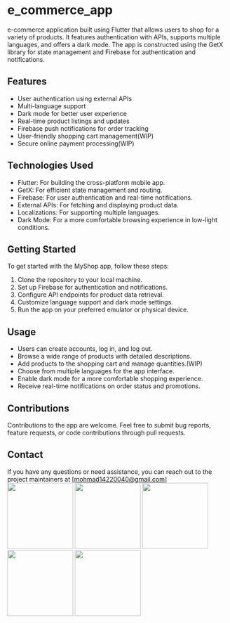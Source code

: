 # e_commerce_app

e-commerce application built using Flutter that allows users to shop for a variety of products. It features authentication with APIs, supports multiple languages, and offers a dark mode. The app is constructed using the GetX library for state management and Firebase for authentication and notifications.

## Features

- User authentication using external APIs
- Multi-language support
- Dark mode for better user experience
- Real-time product listings and updates
- Firebase push notifications for order tracking
- User-friendly shopping cart management(WIP)
- Secure online payment processing(WIP)

## Technologies Used

- Flutter: For building the cross-platform mobile app.
- GetX: For efficient state management and routing.
- Firebase: For user authentication and real-time notifications.
- External APIs: For fetching and displaying product data.
- Localizations: For supporting multiple languages.
- Dark Mode: For a more comfortable browsing experience in low-light conditions.

## Getting Started

To get started with the MyShop app, follow these steps:

1. Clone the repository to your local machine.
2. Set up Firebase for authentication and notifications.
3. Configure API endpoints for product data retrieval.
4. Customize language support and dark mode settings.
5. Run the app on your preferred emulator or physical device.

## Usage

- Users can create accounts, log in, and log out.
- Browse a wide range of products with detailed descriptions.
- Add products to the shopping cart and manage quantities.(WIP)
- Choose from multiple languages for the app interface.
- Enable dark mode for a more comfortable shopping experience.
- Receive real-time notifications on order status and promotions.

## Contributions

Contributions to the app are welcome. Feel free to submit bug reports, feature requests, or code contributions through pull requests.

## Contact

If you have any questions or need assistance, you can reach out to the project maintainers at [mohmad14220040@gmail.com]
<br>
<img height="150px" src="https://i.postimg.cc/hvhZRhpT/Screenshot-1696551706.png"></img>
<img height="150px" src="https://i.postimg.cc/hvhZRhpT/Screenshot-1696551706.png"></img>
<img height="150px" src="https://i.postimg.cc/hvhZRhpT/Screenshot-1696551706.png"></img>
<img height="150px" src="https://i.postimg.cc/hvhZRhpT/Screenshot-1696551706.png"></img>
<img height="150px" src="https://i.postimg.cc/hvhZRhpT/Screenshot-1696551706.png"></img>
